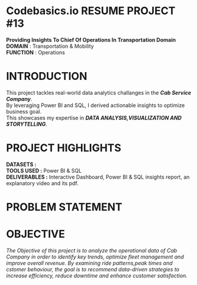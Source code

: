 # Codebasics.io RESUME PROJECT #13  
**Providing Insights To Chief Of Operations In Transportation Domain**  
**DOMAIN**   :  Transportation & Mobility  
**FUNCTION** :  Operations

# INTRODUCTION  
This project tackles real-world data analytics challanges in the **_Cab Service Company_**.  
By leveraging Power BI and SQL, I derived actionable insights to optimize business goal.  
This showcases my expertise in **_DATA ANALYSIS,VISUALIZATION  AND  
STORYTELLING_**.

 # PROJECT HIGHLIGHTS  
 **DATASETS :**  
 **TOOLS USED :** Power BI & SQL  
 **DELIVERABLES :** Interactive Dashboard, Power BI & SQL insights report, an explanatory video and its pdf. 

# PROBLEM STATEMENT

# OBJECTIVE
_The Objective of this project is to analyze the operational data of Cab Company in order to identify 
key trends, optimize fleet management and improve overall revenue. By examining ride patterns,peak times 
and cstomer behaviour, the goal is to recommend data-driven strategies to increase efficiency, reduce downtime 
and enhance customer satisfaction._
